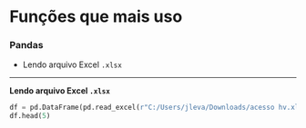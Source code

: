 # Funções que mais uso

### Pandas

- Lendo arquivo Excel `.xlsx`

---

**Lendo arquivo Excel `.xlsx`**

```Python
df = pd.DataFrame(pd.read_excel(r"C:/Users/jleva/Downloads/acesso hv.xlsx"))
df.head(5)
```
